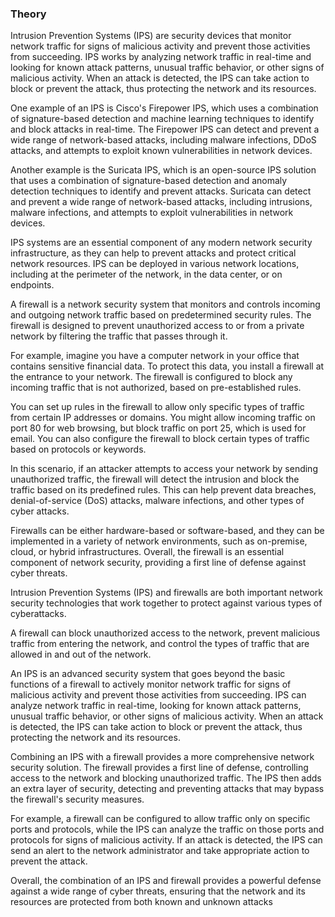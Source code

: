 ### Theory

Intrusion Prevention Systems (IPS) are security devices that monitor network traffic for signs of malicious activity and prevent those activities from succeeding. IPS works by analyzing network traffic in real-time and looking for known attack patterns, unusual traffic behavior, or other signs of malicious activity. When an attack is detected, the IPS can take action to block or prevent the attack, thus protecting the network and its resources.

One example of an IPS is Cisco's Firepower IPS, which uses a combination of signature-based detection and machine learning techniques to identify and block attacks in real-time. The Firepower IPS can detect and prevent a wide range of network-based attacks, including malware infections, DDoS attacks, and attempts to exploit known vulnerabilities in network devices.

Another example is the Suricata IPS, which is an open-source IPS solution that uses a combination of signature-based detection and anomaly detection techniques to identify and prevent attacks. Suricata can detect and prevent a wide range of network-based attacks, including intrusions, malware infections, and attempts to exploit vulnerabilities in network devices.

IPS systems are an essential component of any modern network security infrastructure, as they can help to prevent attacks and protect critical network resources. IPS can be deployed in various network locations, including at the perimeter of the network, in the data center, or on endpoints.

A firewall is a network security system that monitors and controls incoming and outgoing network traffic based on predetermined security rules. The firewall is designed to prevent unauthorized access to or from a private network by filtering the traffic that passes through it.

For example, imagine you have a computer network in your office that contains sensitive financial data. To protect this data, you install a firewall at the entrance to your network. The firewall is configured to block any incoming traffic that is not authorized, based on pre-established rules.

You can set up rules in the firewall to allow only specific types of traffic from certain IP addresses or domains. You might allow incoming traffic on port 80 for web browsing, but block traffic on port 25, which is used for email. You can also configure the firewall to block certain types of traffic based on protocols or keywords.

In this scenario, if an attacker attempts to access your network by sending unauthorized traffic, the firewall will detect the intrusion and block the traffic based on its predefined rules. This can help prevent data breaches, denial-of-service (DoS) attacks, malware infections, and other types of cyber attacks.

Firewalls can be either hardware-based or software-based, and they can be implemented in a variety of network environments, such as on-premise, cloud, or hybrid infrastructures. Overall, the firewall is an essential component of network security, providing a first line of defense against cyber threats.

Intrusion Prevention Systems (IPS) and firewalls are both important network security technologies that work together to protect against various types of cyberattacks.

A firewall can block unauthorized access to the network, prevent malicious traffic from entering the network, and control the types of traffic that are allowed in and out of the network.

An IPS is an advanced security system that goes beyond the basic functions of a firewall to actively monitor network traffic for signs of malicious activity and prevent those activities from succeeding. IPS can analyze network traffic in real-time, looking for known attack patterns, unusual traffic behavior, or other signs of malicious activity. When an attack is detected, the IPS can take action to block or prevent the attack, thus protecting the network and its resources.

Combining an IPS with a firewall provides a more comprehensive network security solution. The firewall provides a first line of defense, controlling access to the network and blocking unauthorized traffic. The IPS then adds an extra layer of security, detecting and preventing attacks that may bypass the firewall's security measures.

For example, a firewall can be configured to allow traffic only on specific ports and protocols, while the IPS can analyze the traffic on those ports and protocols for signs of malicious activity. If an attack is detected, the IPS can send an alert to the network administrator and take appropriate action to prevent the attack.

Overall, the combination of an IPS and firewall provides a powerful defense against a wide range of cyber threats, ensuring that the network and its resources are protected from both known and unknown attacks